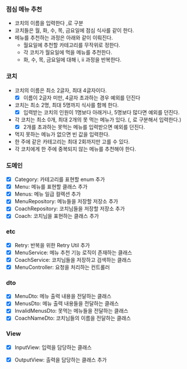 ### 점심 메뉴 추천

- 코치의 이름을 입력한다 ,로 구분
- 코치들은 월, 화, 수, 목, 금요일에 점심 식사를 같이 한다.
- 메뉴를 추천하는 과정은 아래와 같이 이뤄진다.
    - 월요일에 추천할 카테고리를 무작위로 정한다.
    - 각 코치가 월요일에 먹을 메뉴를 추천한다.
    - 화, 수, 목, 금요일에 대해 i, ii 과정을 반복한다.

### 코치

- 코치의 이름은 최소 2글자, 최대 4글자이다.
    - [x] 이름이 2글자 미만, 4글자 초과하는 경우 예외를 던진다
- 코치는 최소 2명, 최대 5명까지 식사를 함께 한다.
    - [x] 입력받는 코치의 인원이 1명보다 아래거나, 5명보다 많다면 예외를 던진다.
- 각 코치는 최소 0개, 최대 2개의 못 먹는 메뉴가 있다. (, 로 구분해서 입력한다.)
    - [x] 2개를 초과하는 못먹는 메뉴를 입력받으면 예외를 던진다.
- 먹지 못하는 메뉴가 없으면 빈 값을 입력한다.
- 한 주에 같은 카테고리는 최대 2회까지만 고를 수 있다.
- 각 코치에게 한 주에 중복되지 않는 메뉴를 추천해야 한다.

### 도메인

- [x] Category: 카테고리를 표현할 enum 추가
- [x] Menu: 메뉴를 표현할 클래스 추가
- [x] Menus: 메뉴 일급 컬렉션 추가
- [x] MenuRepository: 메뉴들을 저장할 저장소 추가
- [x] CoachRepository: 코치님들을 저장할 저장소 추가
- [x] Coach: 코치님을 표현하는 클래스 추가

### etc

- [x] Retry: 반복을 위한 Retry Util 추가
- [x] MenuService: 메뉴 추천 기능 로직이 존재하는 클래스
- [x] CoachService: 코치님들을 저장하고 검색하는 클래스
- [x] MenuController: 요청을 처리하는 컨트롤러

### dto

- [x] MenuDto: 메뉴 출력 내용을 전달하는 클래스
- [x] MenusDto: 메뉴 출력 내용들을 전달하는 클래스
- [x] InvalidMenusDto: 못먹는 메뉴들을 전달하는 클래스
- [x] CoachNameDto: 코치님들의 이름을 전달하는 클래스

### View

- [x] InputView: 입력을 담당하는 클래스
- [x] OutputView: 출력을 담당하는 클래스 추가


